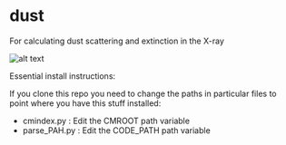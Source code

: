# dust
For calculating dust scattering and extinction in the X-ray

![alt text](https://zenodo.org/badge/10830/eblur/dust.svg)

Essential install instructions:

If you clone this repo you need to change the paths in particular files to point where you have this stuff installed:

+ cmindex.py : Edit the CMROOT path variable
+ parse_PAH.py : Edit the CODE_PATH path variable
